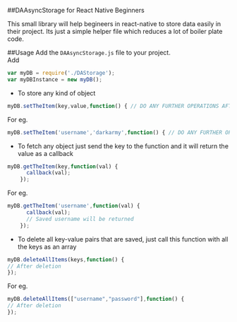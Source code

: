 ##DAAsyncStorage for React Native Beginners

This small library will help begineers in react-native to store data easily in their project. Its just a simple helper file which reduces a lot of boiler plate code.

##Usage
Add the `DAAsyncStorage.js` file to your project. <br>
Add <br>
```javascript
var myDB = require('./DAStorage');
var myDBInstance = new myDB();
```

* To store any kind of object <br>
```javascript
myDB.setTheItem(key,value,function() { // DO ANY FURTHER OPERATIONS AFTER SAVING });
```

For eg. <br>
```javascript
myDB.setTheItem('username','darkarmy',function() { // DO ANY FURTHER OPERATIONS AFTER SAVING });
```

* To fetch any object just send the key to the function and it will return the value as a callback<br>
```javascript
myDB.getTheItem(key,function(val) {
      callback(val);
    });
```
For eg. <br>
```javascript
myDB.getTheItem('username',function(val) {
      callback(val);
      // Saved username will be returned
    });
```
    
* To delete all key-value pairs that are saved, just call this function with all the keys as an array<br>
```javascript
myDB.deleteAllItems(keys,function() {
// After deletion
});
```

For eg. <br>
```javascript
myDB.deleteAllItems(["username","password"],function() {
// After deletion
});
```